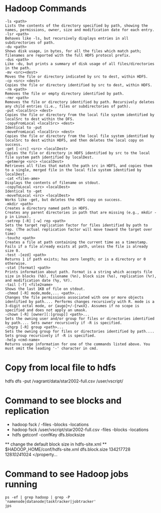 Hadoop Commands
===============
```
-ls <path>
Lists the contents of the directory specified by path, showing the names, permissions, owner, size and modification date for each entry.
-lsr <path>
Behaves like -ls, but recursively displays entries in all subdirectories of path.
-du <path>
Shows disk usage, in bytes, for all the files which match path; filenames are reported with the full HDFS protocol prefix.
-dus <path>
Like -du, but prints a summary of disk usage of all files/directories in the path.
-mv <src><dest>
Moves the file or directory indicated by src to dest, within HDFS.
-cp <src> <dest>
Copies the file or directory identified by src to dest, within HDFS.
-rm <path>
Removes the file or empty directory identified by path.
-rmr <path>
Removes the file or directory identified by path. Recursively deletes any child entries (i.e., files or subdirectories of path).
-put <localSrc> <dest>
Copies the file or directory from the local file system identified by localSrc to dest within the DFS.
-copyFromLocal <localSrc> <dest>
Identical to -put
-moveFromLocal <localSrc> <dest>
Copies the file or directory from the local file system identified by localSrc to dest within HDFS, and then deletes the local copy on success.
-get [-crc] <src> <localDest>
Copies the file or directory in HDFS identified by src to the local file system path identified by localDest.
-getmerge <src> <localDest>
Retrieves all files that match the path src in HDFS, and copies them to a single, merged file in the local file system identified by localDest.
-cat <filen-ame>
Displays the contents of filename on stdout.
-copyToLocal <src> <localDest>
Identical to -get
-moveToLocal <src> <localDest>
Works like -get, but deletes the HDFS copy on success.
-mkdir <path>
Creates a directory named path in HDFS.
Creates any parent directories in path that are missing (e.g., mkdir -p in Linux).
-setrep [-R] [-w] rep <path>
Sets the target replication factor for files identified by path to rep. (The actual replication factor will move toward the target over time)
-touchz <path>
Creates a file at path containing the current time as a timestamp. Fails if a file already exists at path, unless the file is already size 0.
-test -[ezd] <path>
Returns 1 if path exists; has zero length; or is a directory or 0 otherwise.
-stat [format] <path>
Prints information about path. Format is a string which accepts file size in blocks (%b), filename (%n), block size (%o), replication (%r), and modification date (%y, %Y).
-tail [-f] <file2name>
Shows the last 1KB of file on stdout.
-chmod [-R] mode,mode,... <path>...
Changes the file permissions associated with one or more objects identified by path.... Performs changes recursively with R. mode is a 3-digit octal mode, or {augo}+/-{rwxX}. Assumes if no scope is specified and does not apply an umask.
-chown [-R] [owner][:[group]] <path>...
Sets the owning user and/or group for files or directories identified by path.... Sets owner recursively if -R is specified.
-chgrp [-R] group <path>...
Sets the owning group for files or directories identified by path.... Sets group recursively if -R is specified.
-help <cmd-name>
Returns usage information for one of the commands listed above. You must omit the leading '-' character in cmd.
```

Copy from local file to hdfs
============================
hdfs dfs -put /vagrant/data/star2002-full.csv /user/vscript/

Command to see blocks and replication
=====================================

  * hadoop fsck / -files -blocks -locations
  * hadoop fsck /user/vscript/star2002-full.csv -files -blocks -locations
  * hdfs getconf -confKey dfs.blocksize

** change the default block size in hdfs-site.xml **
$HADOOP_HOME/conf/hdfs-site.xml
<property>
  <name>dfs.block.size</name>
  <value>134217728</value>
  128*1024*1024
</property...

Command to see Hadoop jobs running 
==================================
```
ps -ef | grep hadoop | grep -P  'namenode|datanode|tasktracker|jobtracker'
jps
```
